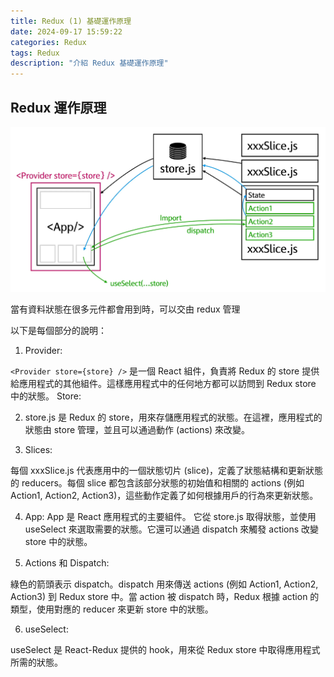 ```yaml
---
title: Redux (1) 基礎運作原理
date: 2024-09-17 15:59:22
categories: Redux
tags: Redux
description: "介紹 Redux 基礎運作原理"
---
```


## Redux 運作原理

![](../images/react/redux-1.png)

當有資料狀態在很多元件都會用到時，可以交由 redux 管理

以下是每個部分的說明：

1. Provider:

`<Provider store={store} />` 是一個 React 組件，負責將 Redux 的 store 提供給應用程式的其他組件。這樣應用程式中的任何地方都可以訪問到 Redux store 中的狀態。
Store:

2. store.js
   是 Redux 的 store，用來存儲應用程式的狀態。在這裡，應用程式的狀態由 store 管理，並且可以通過動作 (actions) 來改變。

3. Slices:

每個 xxxSlice.js 代表應用中的一個狀態切片 (slice)，定義了狀態結構和更新狀態的 reducers。每個 slice 都包含該部分狀態的初始值和相關的 actions (例如 Action1, Action2, Action3)，這些動作定義了如何根據用戶的行為來更新狀態。

4. App:
   App 是 React 應用程式的主要組件。
   它從 store.js 取得狀態，並使用 useSelect 來選取需要的狀態。它還可以通過 dispatch 來觸發 actions 改變 store 中的狀態。

5. Actions 和 Dispatch:

綠色的箭頭表示 dispatch。dispatch 用來傳送 actions (例如 Action1, Action2, Action3) 到 Redux store 中。當 action 被 dispatch 時，Redux 根據 action 的類型，使用對應的 reducer 來更新 store 中的狀態。

6. useSelect:

useSelect 是 React-Redux 提供的 hook，用來從 Redux store 中取得應用程式所需的狀態。
